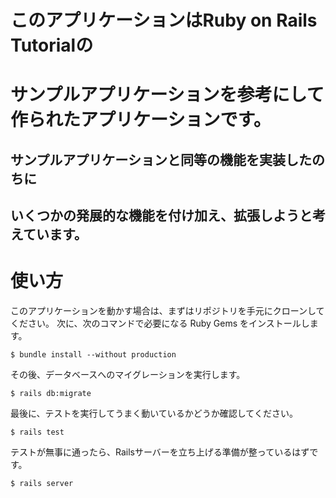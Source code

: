 # このアプリケーションはRuby on Rails Tutorialの
# サンプルアプリケーションを参考にして作られたアプリケーションです。

## サンプルアプリケーションと同等の機能を実装したのちに
## いくつかの発展的な機能を付け加え、拡張しようと考えています。

# 使い方

このアプリケーションを動かす場合は、まずはリポジトリを手元にクローンしてください。
次に、次のコマンドで必要になる Ruby Gems をインストールします。

```
$ bundle install --without production
```

その後、データベースへのマイグレーションを実行します。

```
$ rails db:migrate
```

最後に、テストを実行してうまく動いているかどうか確認してください。

```
$ rails test
```

テストが無事に通ったら、Railsサーバーを立ち上げる準備が整っているはずです。

```
$ rails server
```
